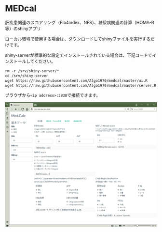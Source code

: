 # MEDcal
肝疾患関連のスコアリング（Fib4index、NFS）、糖尿病関連の計算（HOMA-R等）のshinyアプリ

ローカル環境で使用する場合は、ダウンロードしてshinyファイルを実行するだけです。

shiny-serverが標準的な設定でインストールされている場合は、下記コードでインストールしてください。
```
rm -r /srv/shiny-server/*
cd /srv/shiny-server
wget https://raw.githubusercontent.com/Algo1970/medcal/master/ui.R
wget https://raw.githubusercontent.com/Algo1970/medcal/master/server.R
```

ブラウザから`<ip address>:3838`で接続できます。

![medcalc](img/medcal1.png)

